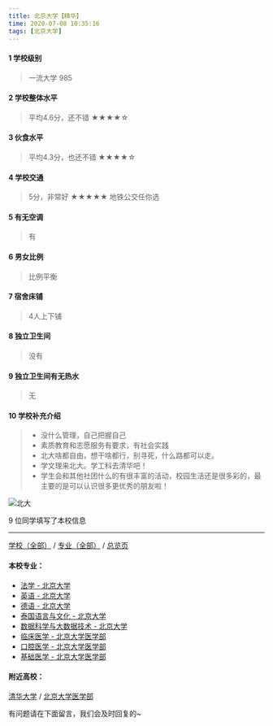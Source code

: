 ```yaml
---
title: 北京大学【精华】
time: 2020-07-08 10:35:16
tags: [北京大学]
---
```

#### 1 学校级别
> 一流大学 985


#### 2 学校整体水平
> 平均4.6分，还不错
★★★★☆



#### 3 伙食水平
>  平均4.3分，也还不错
★★★★☆



#### 4 学校交通
> 5分，非常好
★★★★★
地铁公交任你选


#### 5 有无空调
> 有


#### 6 男女比例
> 比例平衡


#### 7 宿舍床铺
> 4人上下铺
 

#### 8 独立卫生间
> 没有


#### 9 独立卫生间有无热水
> 无


#### 10 学校补充介绍
> - 没什么管理，自己把握自己
  
> - 素质教育和志愿服务有要求，有社会实践
  
> - 北大啥都自由，想干啥都行，别寻死，什么路都可以走。
  
> - 学文理来北大。学工科去清华吧！
  
> - 学生会和其他社团什么的有很丰富的活动，校园生活还是很多彩的，最主要的是可以认识很多更优秀的朋友啦！


![北大](http://upload-images.jianshu.io/upload_images/6510336-e3bfb65670880412.jpg?imageMogr2/auto-orient/strip%7CimageView2/2/w/1240)

9 位同学填写了本校信息
***
[学校（全部）](https://univgo.github.io/2020/07/09/学校汇总页) / [专业（全部）](https://univgo.github.io/2020/07/09/专业汇总页) / [总览页](https://univgo.github.io/2020/07/09/总览)
#### 本校专业：
- [法学 - 北京大学](https://univgo.github.io/2020/07/08/法学%20-%20北京大学)
- [英语 - 北京大学](https://univgo.github.io/2020/07/08/英语%20-%20北京大学)
- [德语 - 北京大学](https://univgo.github.io/2020/07/08/德语%20-%20北京大学)
- [泰国语言与文化 - 北京大学](https://univgo.github.io/2020/07/08/泰国语言与文化-北京大学)
- [数据科学与大数据技术 - 北京大学](https://univgo.github.io/2020/07/08/数据科学与大数据技术%20-%20北京大学)
- [临床医学 - 北京大学医学部](https://univgo.github.io/2020/07/08/临床医学%20-%20北京大学医学部)
- [口腔医学 - 北京大学医学部](https://univgo.github.io/2020/07/08/口腔医学%20-%20北京大学医学部)
- [基础医学 - 北京大学医学部](https://univgo.github.io/2020/07/08/基础医学%20-%20北京大学医学部)


#### 附近高校：
[清华大学](https://univgo.github.io/2020/07/08/清华大学) / [北京大学医学部](https://univgo.github.io/2020/07/08/北京大学医学部) 



有问题请在下面留言，我们会及时回复的~
